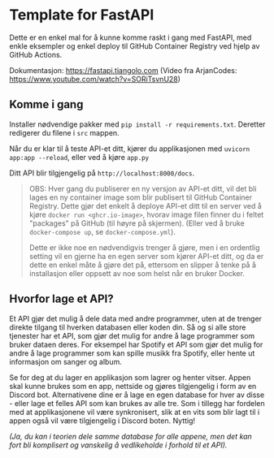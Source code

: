# Template for FastAPI
Dette er en enkel mal for å kunne komme raskt i gang med FastAPI, med enkle eksempler og enkel deploy til GitHub Container Registry ved hjelp av GitHub Actions.

Dokumentasjon: https://fastapi.tiangolo.com (Video fra ArjanCodes: https://www.youtube.com/watch?v=SORiTsvnU28)

## Komme i gang
Installer nødvendige pakker med `pip install -r requirements.txt`. Deretter redigerer du filene i `src` mappen. 

Når du er klar til å teste API-et ditt, kjører du applikasjonen med `uvicorn app:app --reload`, eller ved å kjøre `app.py`

Ditt API blir tilgjengelig på `http://localhost:8000/docs`.

> OBS: Hver gang du publiserer en ny versjon av API-et ditt, vil det bli lages en ny container image som blir publisert til GitHub Container Registry. Dette gjør det enkelt å deploye API-et ditt til en server ved å kjøre `docker run <ghcr.io-image>`, hvorav image filen finner du i feltet "packages" på GitHub (til høyre på skjermen). (Eller ved å bruke `docker-compose up`, se `docker-compose.yml`).
> 
> Dette er ikke noe en nødvendigvis trenger å gjøre, men i en ordentlig setting vil en gjerne ha en egen server som kjører API-et ditt, og da er dette en enkel måte å gjøre det på, ettersom en slipper å tenke på å installasjon eller oppsett av noe som helst når en bruker Docker.

## Hvorfor lage et API?
Et API gjør det mulig å dele data med andre programmer, uten at de trenger direkte tilgang til hverken databasen eller koden din. Så og si alle store tjenester har et API, som gjør det mulig for andre å lage programmer som bruker dataen deres. For eksempel har Spotify et API som gjør det mulig for andre å lage programmer som kan spille musikk fra Spotify, eller hente ut informasjon om sanger og album.

Se for deg at du lager en applikasjon som lagrer og henter vitser. Appen skal kunne brukes som en app, nettside og gjøres tilgjengelig i form av en Discord bot. Alternativene dine er å lage en egen database for hver av disse - eller lage et felles API som kan brukes av alle tre. Som i tillegg har fordelen med at applikasjonene vil være synkronisert, slik at en vits som blir lagt til i appen også vil være tilgjengelig i Discord boten. Nyttig!

_(Ja, du kan i teorien dele samme database for alle appene, men det kan fort bli komplisert og vanskelig å vedlikeholde i forhold til et API)._